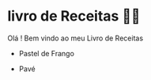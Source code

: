 # livro de Receitas :man_cook:



Olá ! Bem vindo ao meu Livro de Receitas

- Pastel de Frango 

- Pavé 
